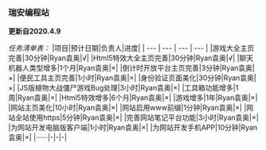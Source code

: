 ### 瑞安编程站
 **更新自2020.4.9** 

 _任务清单表：_
|项目|预计日期|负责人|进度|
| --- | --- | --- | --- |
|游戏大全主页完善|30分钟|Ryan袁奥|√|
|Html5特效大全主页完善|30分钟|Ryan袁奥|√|
|聊天机器人类型增多|1个月|Ryan袁奥|×|
|倒计时开放平台主页完善|3分钟|Ryan袁奥|×|
|便民工具主页完善|1小时|Ryan袁奥|×|
|身份验证页面美化|30分钟|Ryan袁奥|×|
|JS版植物大战僵尸游戏Bug处理|3小时|Ryan袁奥|×|
|工具箱功能增多|1周|Ryan袁奥|×|
|Html5特效增多|6个月|Ryan袁奥|×|
|游戏增多|1年|Ryan袁奥|×|
|网站主页美化|10小时|Ryan袁奥|×|
|网站启用www前缀|1分钟|Ryan袁奥|×|
|网站全站使用https|5分钟|Ryan袁奥|×|
|完善网站笔记平台功能|3小时|Ryan袁奥|×|
|为网站开发电脑版客户端|1小时|Ryan袁奥|×|
|为网站开发手机APP|10分钟|Ryan袁奥|×|
|······|-|-|-|
